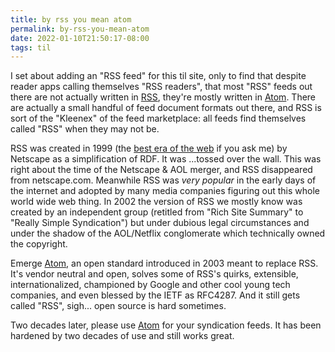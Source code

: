 ```yaml
---
title: by rss you mean atom
permalink: by-rss-you-mean-atom
date: 2022-01-10T21:50:17-08:00
tags: til
---
```


I set about adding an "RSS feed" for this til site, only to find that despite
reader apps calling themselves "RSS readers", that most "RSS" feeds out there
are not actually written in [RSS], they're mostly written in [Atom]. There are
actually a small handful of feed document formats out there, and RSS is sort
of the "Kleenex" of the feed marketplace: all feeds find themselves called
"RSS" when they may not be.

RSS was created in 1999 (the [best era of the web](https://www.youtube.com/watch?v=vG8WpLr6y_U)
if you ask me) by Netscape as a simplification of RDF. It was ...tossed over
the wall. This was right about the time of the Netscape & AOL merger, and RSS
disappeared from netscape.com. Meanwhile RSS was _very popular_ in the early
days of the internet and adopted by many media companies figuring out this
whole world wide web thing. In 2002 the version of RSS we mostly know was
created by an independent group (retitled from "Rich Site Summary" to "Really
Simple Syndication") but under dubious legal circumstances and under the shadow
of the AOL/Netflix conglomerate which technically owned the copyright.

Emerge [Atom], an open standard introduced in 2003 meant to replace RSS. It's
vendor neutral and open, solves some of RSS's quirks, extensible,
internationalized, championed by Google and other cool young tech companies,
and even blessed by the IETF as RFC4287. And it still gets called "RSS",
sigh... open source is hard sometimes.

Two decades later, please use [Atom] for your syndication feeds. It has been
hardened by two decades of use and still works great.

[rss]: https://www.rssboard.org/rss-specification
[atom]: https://datatracker.ietf.org/doc/html/rfc4287
